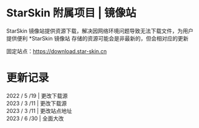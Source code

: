 # StarSkin 附属项目 | 镜像站
StarSkin 镜像站提供资源下载，解决因网络环境问题导致无法下载文件，为用户提供便利 
*StarSkin 镜像站 存储的资源可能会是非最新的，但会相对应的更新

固定站点：https://download.star-skin.cn

# 更新记录
2022 / 5 /19  |    更改下载源<br>
2023 / 3 /11  |    更改下载源<br>
2023 / 3 /11  |    更改站点地址<br>
2023 / 6 /30  |    全面大改<br>